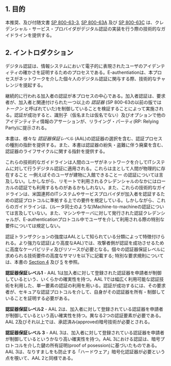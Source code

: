 <a name="sec1"></a>
<!--
## 1. Purpose
-->

## 1. 目的

<!--
This recommendation and its companion documents, [SP 800-63-3](sp800-63-3.html), [SP 800-63A](sp800-63a.html), and [SP 800-63C](sp800-63c.html), provide technical guidelines to credential service providers for the implementation of digital authentication.
-->

本推奨、及び付随文書 [SP 800-63-3](sp800-63-3.ja.html), [SP 800-63A](sp800-63a.ja.html) 及び [SP 800-63C](sp800-63c.ja.html) は、クレデンシャル・サービス・プロバイダがデジタル認証の実装を行う際の技術的なガイドラインを提供する。

<a name="sec2"></a>

<!--
## 2. Introduction
-->

## 2. イントロダクション

<!--
Digital authentication is the process of establishing confidence in user identities electronically presented to an information system. E-authentication presents a technical challenge when this process involves the digital authentication of individual people over a network. 
-->

デジタル認証は、情報システムにおいて電子的に表現されたユーザのアイデンティティの確かさを証明するためのプロセスである。E-authentiationは、本プロセスがネットワークを介した個々人のデジタル認証に関与する際、技術的なチャレンジを提起する。

<!--TODO E-Authentication -->

<!--
The ongoing authentication of subscribers is central to this process. Subscriber authentication is performed by verifying that the claimant controls one or more *authenticators* (called *tokens* in earlier editions of SP 800-63) associated with a given subscriber. A successful authentication results in the assertion of an identifier, either pseudonymous or non-pseudonymous, and optionally other identity information, to the relying party (RP).
-->

継続的に行われる加入者の認証が本プロセスの中心である。加入者認証は、要求者が、加入者と関連付けられた一つ以上の *認証器* (SP 800-63の以前の版では *トークン* と呼ばれていた)を制御していることを検証することによって実施される。認証が成功すると、識別子（仮名または仮名でない）及びオプションで他のアイデンティティ情報のアサーションが、リライング・パーティ(RP: Relying Party)に提示される。


<!--
This document provides guidelines on types of authentication processes, including choices of authenticators, that may be used at various *Authenticator Assurance Levels* (AAL). It also provides guidelines on the lifecycle of authenticators, including revocation in the event of loss or theft.
-->

本書は、様々な *認証器保証レベル* (AAL)の認証器の選択を含む、認証プロセスの種別の指針を提供する。また、本書は認証器の紛失・盗難に伴う廃棄を含む、認証器のライフサイクルに関する指針を提供する。

<!--
These technical guidelines apply to digital authentication of human users to IT systems over a network. They do not primarily address the authentication of a person who is physically present, for example, for access to buildings, although some credentials that are used remotely may also be used in local authentication. These technical guidelines also establish requirements that Federal IT systems and service providers participating in authentication protocols be authenticated to subscribers. However, these guidelines do not specifically address machine-to-machine (such as router-to-router) authentication, or establish specific requirements for issuing authentication credentials to machines and servers when they are used in e-authentication protocols with people.
-->

これらの技術的なガイドラインは人間のユーザがネットワークを介してITシステムに対して行うデジタル認証に適用される。これらは主として人間が物理的に存在すること ー例えばそのユーザが建物に入館できることー の認証については言及しない。しかしながら、リモートで利用されるクレデンシャルのなかにはローカルの認証でも利用するものがあるかもしれない。また、これらの技術的なガイドラインは、米国連邦のITシステムやサービスプロバイダが加入者を認証するための認証プロトコルに準拠する上での要件を規定している。しかしながら、これらのガイドラインは、(ルータ同士のような)Machine-to-machineの認証については言及していない。また、マシンやサーバに対して発行された認証クレデンシャルが、E-authenticationプロトコル中でユーザを介して利用される際の特別な要件については規定しない。

<!--TODO E-authentication-->

<!--
The strength of an authentication transaction is characterized by a categorization known as the AAL. A high-level summary of the technical requirements for each of the authenticator assurance levels is provided below; see [Section 4](#sec4) and [5](#sec5) of this document for specific normative requirements.

The strength of an authentication transaction is characterized by a categorization known as the AAL. Stronger authentication (a higher AAL) requires a higher level of capabilities and/or resources on the part of an attacker in order to successfully authenticate.  A high-level summary of the technical requirements for each of the authenticator assurance levels is provided below; see [Section 4](#sec4) and [5](#sec5) of this document for specific normative requirements.
-->

認証トランザクションの強度はAALとして知られている分類によって特徴付けられる。より強力な認証(より高度なAAL)では、攻撃者側が認証を成功させるために高度なケーパビリティ及びリソースが必要となる。個々の認証器保証レベルに求められる技術要件の高度なサマリを以下に記載する; 特別な要求規則については、本書の [Section 4](#sec4) 及び [5](#sec5) を参照。


<!--
**Authenticator Assurance Level 1** - AAL 1 provides single factor authentication, giving some assurance that the same claimant who participated in previous transactions is accessing the protected transaction or data. AAL 1 allows a wide range of available authentication technologies to be employed and requires only a single authentication factor to be used. It also permits the use of any of the authentication methods of higher authenticator assurance levels, therefore allowing CSPs to allow users to use a higher AAL authenticator to be at AAL 1. Successful authentication requires that the claimant prove through a secure authentication protocol that he or she possesses and controls the authenticator.

**Authenticator Assurance Level 1** - AAL 1 provides some assurance that the claimant controls the authenticator registered to a subscriber. AAL 1 uses single-factor authentication using a wide range of available authentication technologies. Successful authentication requires that the claimant prove through a secure authentication protocol that he or she possesses and controls the authenticator.
-->

**認証器保証レベル1** - AAL 1は加入者に対して登録された認証器を申請者が制御しているという、いくらかの確実性を持つ。AAL 1では幅広く利用可能な認証技術を利用した、単一要素の認証の利用を用いる。認証が成功するには、その要求者が、セキュアな認証プロトコルを介して、自身がその認証器を所有・制御していることを証明する必要がある。

<!--
**Authenticator Assurance Level 2** – AAL 2 provides high confidence that the claimant controls the authenticator registered to a subscriber. Two different authentication factors are required. Approved cryptographic techniques are required at AAL 2 and above.

-->

**認証器保証レベル2** - AAL 2は、加入者に対して登録されている認証器を申請者が制御しているという高い確実性を持つ。異なる2つの認証要素が必要である。AAL 2及びそれ以上では、承認済み(approved)暗号技術が必要とされる。

<!--
**Authenticator Assurance Level 3** – AAL 3 provides very high confidence that the claimant controls the authenticator registered to a subscriber. Authentication at AAL 3 is based on proof of possession of a key through a cryptographic protocol. AAL 3 is similar to AAL 2 except that a "hard" cryptographic authenticator that also provides impersonation resistance is required.

-->

**認証器保証レベル 3** - AAL 3は、加入者に対して登録されている認証器を申請者が制御しているというかなり高い確実性を持つ。AAL 3における認証は、暗号プロトコルを介した鍵の所有証明(proof of posession)に基づいたものである。AAL 3は、なりすましをも防止する「ハードウェア」暗号化認証器が必要という点を覗いて、AAL 2と同様である。


